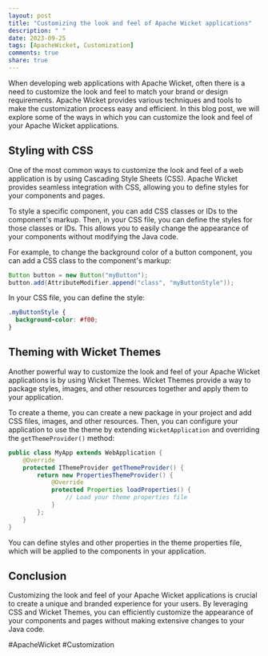 ```yaml
---
layout: post
title: "Customizing the look and feel of Apache Wicket applications"
description: " "
date: 2023-09-25
tags: [ApacheWicket, Customization]
comments: true
share: true
---
```


When developing web applications with Apache Wicket, often there is a need to customize the look and feel to match your brand or design requirements. Apache Wicket provides various techniques and tools to make the customization process easy and efficient. In this blog post, we will explore some of the ways in which you can customize the look and feel of your Apache Wicket applications.

## Styling with CSS

One of the most common ways to customize the look and feel of a web application is by using Cascading Style Sheets (CSS). Apache Wicket provides seamless integration with CSS, allowing you to define styles for your components and pages.

To style a specific component, you can add CSS classes or IDs to the component's markup. Then, in your CSS file, you can define the styles for those classes or IDs. This allows you to easily change the appearance of your components without modifying the Java code.

For example, to change the background color of a button component, you can add a CSS class to the component's markup:

```java
Button button = new Button("myButton");
button.add(AttributeModifier.append("class", "myButtonStyle"));
```

In your CSS file, you can define the style:

```css
.myButtonStyle {
  background-color: #f00;
}
```

## Theming with Wicket Themes

Another powerful way to customize the look and feel of your Apache Wicket applications is by using Wicket Themes. Wicket Themes provide a way to package styles, images, and other resources together and apply them to your application.

To create a theme, you can create a new package in your project and add CSS files, images, and other resources. Then, you can configure your application to use the theme by extending `WicketApplication` and overriding the `getThemeProvider()` method:

```java
public class MyApp extends WebApplication {
    @Override
    protected IThemeProvider getThemeProvider() {
        return new PropertiesThemeProvider() {
            @Override
            protected Properties loadProperties() {
                // Load your theme properties file
            }
        };
    }
}
```

You can define styles and other properties in the theme properties file, which will be applied to the components in your application.

## Conclusion

Customizing the look and feel of your Apache Wicket applications is crucial to create a unique and branded experience for your users. By leveraging CSS and Wicket Themes, you can efficiently customize the appearance of your components and pages without making extensive changes to your Java code.

#ApacheWicket #Customization